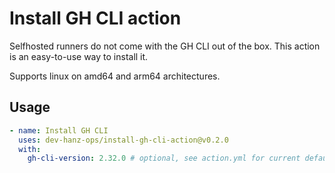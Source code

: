 # Install GH CLI action

Selfhosted runners do not come with the GH CLI out of the box. This action is an easy-to-use way to install it.

Supports linux on amd64 and arm64 architectures.

## Usage

```yaml
- name: Install GH CLI
  uses: dev-hanz-ops/install-gh-cli-action@v0.2.0
  with:
    gh-cli-version: 2.32.0 # optional, see action.yml for current default
```
